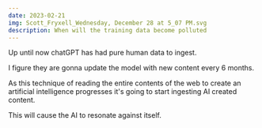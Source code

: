 ```yaml
---
date: 2023-02-21
img: Scott_Fryxell_Wednesday, December 28 at 5_07 PM.svg
description: When will the training data become polluted
---
```


Up until now chatGPT has had pure human data to ingest.

I figure they are gonna update the model with new content every 6 months.

As this technique of reading the entire contents of the web to create an artificial intelligence progresses it's going to start ingesting AI created content.

This will cause the AI to resonate against itself.
